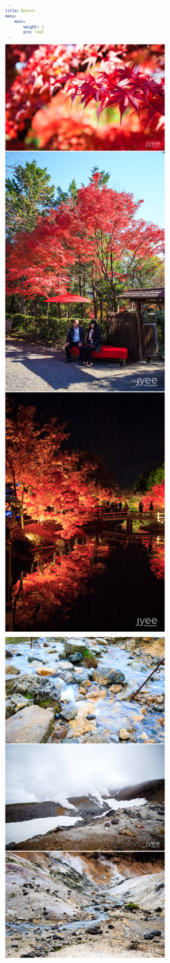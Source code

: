 ```yaml
---
title: Nature
menu:
    main: 
        weight: 1
        pre: leaf
---
```


<!-- everything below here is auto-generated by a python file and WILL BE LOST -->
![](20141122-IMG_5191.jpg) ![](20141122-IMG_5206.jpg) ![](20141126-IMG_5492.jpg)

![](20160710-_MG_1989.jpg) ![](20160710-_MG_2011.jpg) ![](20160716-_MG_2348.jpg)

